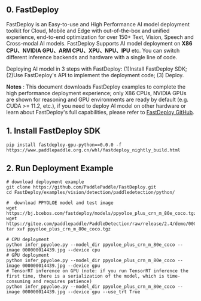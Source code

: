 ## 0. FastDeploy

FastDeploy is an Easy-to-use and High Performance AI model deployment toolkit for Cloud, Mobile and Edge with out-of-the-box and unified experience, end-to-end optimization for over 150+ Text, Vision, Speech and Cross-modal AI models. FastDeploy Supports AI model deployment on
**X86 CPU、NVIDIA GPU、ARM CPU、XPU、NPU、IPU** etc. You can switch different inference backends and hardware with a single line of code.

Deploying AI model in 3 steps with FastDeploy: (1)Install FastDeploy SDK;  (2)Use FastDeploy's API to implement the deployment code;  (3) Deploy.

**Notes** : This document downloads FastDeploy examples to complete the high performance deployment experience; only X86 CPUs, NVIDIA GPUs are shown for reasoning and GPU environments are ready by default (e.g. CUDA >= 11.2, etc.), if you need to deploy AI model on other hardware or learn about FastDeploy's full capabilities, please refer to [FastDeploy GitHub](https://github.com/PaddlePaddle/FastDeploy).

## 1. Install FastDeploy SDK
```
pip install fastdeploy-gpu-python==0.0.0 -f https://www.paddlepaddle.org.cn/whl/fastdeploy_nightly_build.html
```
## 2. Run Deployment Example
```
# download deployment example
git clone https://github.com/PaddlePaddle/FastDeploy.git
cd FastDeploy/examples/vision/detection/paddledetection/python/

#  download PPYOLOE model and test image
wget https://bj.bcebos.com/fastdeploy/models/ppyoloe_plus_crn_m_80e_coco.tgz
wget https://gitee.com/paddlepaddle/PaddleDetection/raw/release/2.4/demo/000000014439.jpg
tar xvf ppyoloe_plus_crn_m_80e_coco.tgz

# CPU deployment
python infer_ppyoloe.py --model_dir ppyoloe_plus_crn_m_80e_coco --image 000000014439.jpg --device cpu
# GPU deployment
python infer_ppyoloe.py --model_dir ppyoloe_plus_crn_m_80e_coco --image 000000014439.jpg --device gpu
# TensorRT inference on GPU (note: if you run TensorRT inference the first time, there is a serialization of the model, which is time-consuming and requires patience)
python infer_ppyoloe.py --model_dir ppyoloe_plus_crn_m_80e_coco --image 000000014439.jpg --device gpu --use_trt True
```